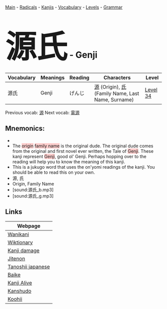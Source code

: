 <style> bigfont {font-size: 100px}</style>
[Main](../README.md) -
[Radicals](../radicals.md) -
[Kanjis](../kanjis.md) -
[Vocabulary](../vocabulary.md) -
[Levels](../levels.md) -
[Grammar](../grammar.md)
# <bigfont> 源氏</bigfont> - Genji 

| Vocabulary | Meanings | Reading | Characters | Level |
| --- | --- | --- | --- | --- |
| 源氏 | Genji | げんじ |  [源](../kanjis/源.md) (Origin), [氏](../kanjis/氏.md) (Family Name, Last Name, Surname) | [Level 34](../levels/wk_level34.md) |

Previous vocab: [源](源.md) Next vocab: [電源](電源.md) 

## Mnemonics:

* 
* The <span style="background-color:#ffcccb"> origin</span> <span style="background-color:#ffcccb"> family name</span> is the original dude. The original dude comes from the original and first novel ever written, the Tale of <span style="background-color:#ffcccb"> Genji</span>. These kanji represent <span style="background-color:#ffcccb"> Genji</span>, good ol' Genji. Perhaps hopping over to the reading will help you to know the meaning of this kanji.
* This is a jukugo word that uses the on'yomi readings of the kanji. You should be able to read this on your own.
* 源, 氏
* Origin, Family Name
* [sound:源氏_b.mp3]
* [sound:源氏_g.mp3]


## Links 

| Webpage |
| --- |
| [Wanikani          ](https://www.wanikani.com/kanji/源氏) |
| [Wiktionary        ](https://en.wiktionary.org/wiki/源氏) |
| [Kanji damage      ](http://www.kanjidamage.com/kanji/search?utf8=✓&q=源氏) |
| [Jitenon           ](https://jitenon.com/kanji/源氏) |
| [Tanoshii japanese ](https://www.tanoshiijapanese.com/dictionary/kanji.cfm?k=源氏) |
| [Baike             ](https://baike.baidu.com/item/源氏) |
| [Kanji Alive       ](https://app.kanjialive.com/源氏) |
| [Kanshudo          ](https://www.kanshudo.com/searchmn?q=源氏) |
| [Koohii            ](https://kanji.koohii.com/study/kanji/源氏) |

